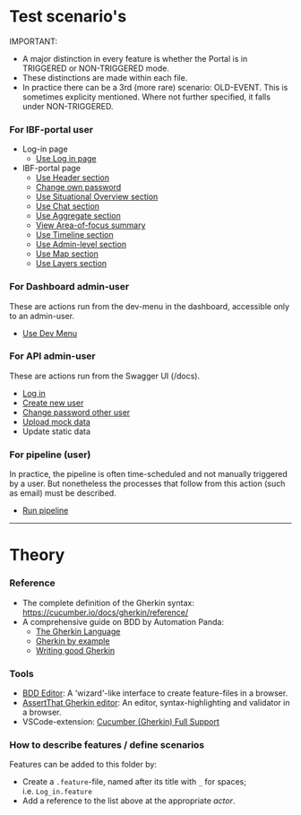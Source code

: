# Test scenario's

IMPORTANT: 

- A major distinction in every feature is whether the Portal is in TRIGGERED or NON-TRIGGERED mode.
- These distinctions are made within each file.
- In practice there can be a 3rd (more rare) scenario: OLD-EVENT. This is sometimes explicity mentioned. Where not further specified, it falls under NON-TRIGGERED.

### For IBF-portal user

- Log-in page
  - [Use Log in page](IBF-portal-user/Use_login_page.feature)
- IBF-portal page
  - [Use Header section](IBF-portal-user/dashboard-page/Use_header_section.feature)
  - [Change own password](IBF-portal-user/dashboard-page/Change_password.feature)
  - [Use Situational Overview section](IBF-portal-user/dashboard-page/Use_situational_overview_section.feature)
  - [Use Chat section](IBF-portal-user/dashboard-page/Use_chat_section.feature)
  - [Use Aggregate section](IBF-portal-user/dashboard-page/Use_aggregate_section.feature)
  - [View Area-of-focus summary](IBF-portal-user/dashboard-page/View_area_of_focus_section.feature)
  - [Use Timeline section](IBF-portal-user/dashboard-page/Use_timeline_section.feature)
  - [Use Admin-level section](IBF-portal-user/dashboard-page/Use_admin_level_section.feature)
  - [Use Map section](IBF-portal-user/dashboard-page/Use_map_section.feature)
  - [Use Layers section](IBF-portal-user/dashboard-page/Use_layers_section.feature)

### For Dashboard admin-user

These are actions run from the dev-menu in the dashboard, accessible only to an admin-user.

- [Use Dev Menu](IBF-portal-admin-user/Use_dev_menu.feature)

### For API admin-user

These are actions run from the Swagger UI (<ibf-url>/docs).

- [Log in](API-admin-user/Log_in.feature)
- [Create new user](API-admin-user/Create_new_user.feature)
- [Change password other user](API-admin-user/Change_password.feature)
- [Upload mock data](API-admin-user/Upload_mock_data.feature)
- Update static data

### For pipeline (user)

In practice, the pipeline is often time-scheduled and not manually triggered by a user. But nonetheless the processes that follow from this action (such as email) must be described.

- [Run pipeline](pipeline-user/Run_pipeline.feature)

---
# Theory

### Reference

- The complete definition of the Gherkin syntax: <https://cucumber.io/docs/gherkin/reference/>
- A comprehensive guide on BDD by Automation Panda:
  - [The Gherkin Language](https://automationpanda.com/2017/01/26/bdd-101-the-gherkin-language/)
  - [Gherkin by example](https://automationpanda.com/2017/01/27/bdd-101-gherkin-by-example/)
  - [Writing good Gherkin](https://automationpanda.com/2017/01/30/bdd-101-writing-good-gherkin/)

### Tools

- [BDD Editor](http://www.bddeditor.com/editor): A 'wizard'-like interface to create feature-files in a browser.
- [AssertThat Gherkin editor](https://www.assertthat.com/gherkin_editor): An editor, syntax-highlighting and validator in a browser.
- VSCode-extension: [Cucumber (Gherkin) Full Support](https://marketplace.visualstudio.com/items?itemName=alexkrechik.cucumberautocomplete)

### How to describe features / define scenarios

Features can be added to this folder by:

- Create a `.feature`-file, named after its title with `_` for spaces;  
  i.e. `Log_in.feature`
- Add a reference to the list above at the appropriate _actor_.
